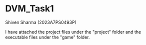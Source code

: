 # DVM_Task1
Shiven Sharma (2023A7PS0493P)


I have attached the project files under the "project" folder and the executable files under the "game" folder.
